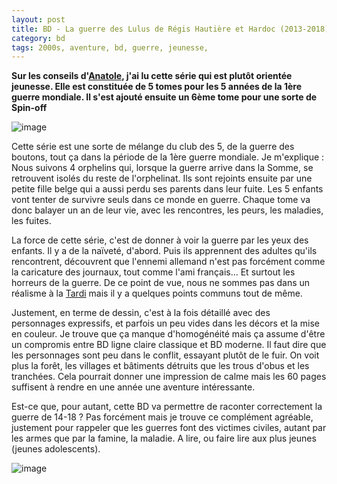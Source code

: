 ```yaml
---
layout: post
title: BD - La guerre des Lulus de Régis Hautière et Hardoc (2013-2018)
category: bd
tags: 2000s, aventure, bd, guerre, jeunesse, 
---
```

**Sur les conseils d'<a href="https://anatolemblog.wordpress.com">Anatole</a>, j'ai lu cette série qui est plutôt orientée jeunesse. Elle est constituée de 5 tomes pour les 5 années de la 1ère guerre mondiale. Il s'est ajouté ensuite un 6ème tome pour une sorte de Spin-off**

![image](https://filedn.eu/llqi9IBxlYouGRXYG2xlROb/img/2019/guerrelulu1.jpg)

Cette série est une sorte de mélange du club des 5, de la guerre des boutons, tout ça dans la période de la 1ère guerre mondiale. Je m'explique : Nous suivons 4 orphelins qui, lorsque la guerre arrive dans la Somme, se retrouvent isolés du reste de l'orphelinat. Ils sont rejoints ensuite par une petite fille belge qui a aussi perdu ses parents dans leur fuite. Les 5 enfants vont tenter de survivre seuls dans ce monde en guerre. Chaque tome va donc balayer un an de leur vie, avec les rencontres, les peurs, les maladies, les fuites.

La force de cette série, c'est de donner à voir la guerre par les yeux des enfants. Il y a de la naïveté, d'abord. Puis ils apprennent des adultes qu'ils rencontrent, découvrent que l'ennemi allemand n'est pas forcément comme la caricature des journaux, tout comme l'ami français... Et surtout les horreurs de la guerre. De ce point de vue, nous ne sommes pas dans un réalisme à la <a href="https://cheziceman.wordpress.com/2018/02/20/bd-la-guerre-de-14-18-par-2-auteurs/">Tardi</a> mais il y a quelques points communs tout de même. 

Justement, en terme de dessin, c'est à la fois détaillé avec des personnages expressifs, et parfois un peu vides dans les décors et la mise en couleur. Je trouve que ça manque d'homogénéité mais ça assume d'être un compromis entre BD ligne claire classique et BD moderne. Il faut dire que les personnages sont peu dans le conflit, essayant plutôt de le fuir. On voit plus la forêt, les villages et bâtiments détruits que les trous d'obus et les tranchées.  Cela pourrait donner une impression de calme mais  les 60 pages suffisent à rendre en une année une aventure intéressante.

Est-ce que, pour autant, cette BD va permettre de raconter correctement la guerre de 14-18 ? Pas forcément mais je trouve ce complément agréable, justement pour rappeler que les guerres font des victimes civiles, autant par les armes que par la famine, la maladie. A lire, ou faire lire aux plus jeunes (jeunes adolescents).

![image](https://filedn.eu/llqi9IBxlYouGRXYG2xlROb/img/2019/guerrelulu2.jpg)
